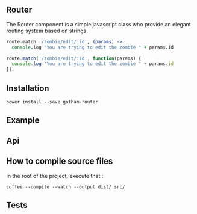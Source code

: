 ## Router 

The Router component is a simple javascript class who provide an elegant routing system based on strings.

```coffeescript
route.match '/zombie/edit/:id', (params) ->
  console.log "You are trying to edit the zombie " + params.id
```

```javascript
route.match('/zombie/edit/:id', function(params) {
  console.log "You are trying to edit the zombie " + params.id
});
```

## Installation 

```
bower install --save gotham-router
```

## Example

## Api

## How to compile source files 

In the root of the project, execute that : 

```
coffee --compile --watch --output dist/ src/
```

## Tests 

